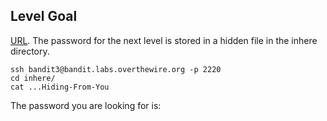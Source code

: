 ## Level Goal

[URL](https://overthewire.org/wargames/bandit/bandit4.html).
The password for the next level is stored in a hidden file in the inhere directory.

```shell
ssh bandit3@bandit.labs.overthewire.org -p 2220
cd inhere/
cat ...Hiding-From-You
```
The password you are looking for is: <!-- 2WmrDFRmJIq3IPxneAaMGhap0pFhF3NJ -->
